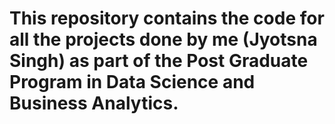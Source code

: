 # This repository contains the code for all the projects done by me (Jyotsna Singh) as part of the Post Graduate Program in Data Science and Business Analytics.
